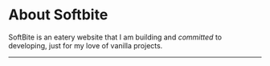 # About Softbite



SoftBite is an eatery website that I am building and *_committed_* to developing, just for my love of vanilla projects.

---